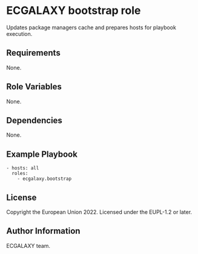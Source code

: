 ECGALAXY bootstrap role
=======================

Updates package managers cache and prepares hosts for playbook execution.

Requirements
------------

None.

Role Variables
--------------

None.

Dependencies
------------

None.

Example Playbook
----------------

    - hosts: all
      roles:
        - ecgalaxy.bootstrap

License
-------

Copyright the European Union 2022.
Licensed under the EUPL-1.2 or later.

Author Information
------------------

ECGALAXY team.
